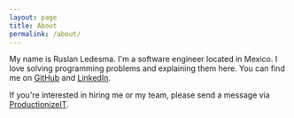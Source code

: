 ```yaml
---
layout: page
title: About
permalink: /about/
---
```


My name is Ruslan Ledesma.  I'm a software engineer located in Mexico.
I love solving programming problems and explaining them here.  You can
find me on <a href="https://github.com/{{ site.github_username
}}">GitHub</a> and <a href="https://www.linkedin.com/in/{{
site.linkedin_username }}">LinkedIn</a>.

If you're interested in hiring me or my team, please send a message
via <a href="https://productionizeit.com">ProductionizeIT</a>.
